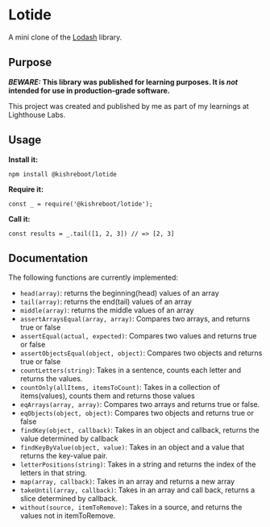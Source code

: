 # Lotide

A mini clone of the [Lodash](https://lodash.com) library.

## Purpose

**_BEWARE:_ This library was published for learning purposes. It is _not_ intended for use in production-grade software.**

This project was created and published by me as part of my learnings at Lighthouse Labs.

## Usage

**Install it:**

`npm install @kishreboot/lotide`

**Require it:**

`const _ = require('@kishreboot/lotide');`

**Call it:**

`const results = _.tail([1, 2, 3]) // => [2, 3]`

## Documentation

The following functions are currently implemented:

- `head(array)`: returns the beginning(head) values of an array
- `tail(array)`: returns the end(tail) values of an array
- `middle(array)`: returns the middle values of an array
- `assertArraysEqual(array, array)`: Compares two arrays, and returns true or false
- `assertEqual(actual, expected)`: Compares two values and returns true or false
- `assertObjectsEqual(object, object)`: Compares two objects and returns true or false
- `countLetters(string)`: Takes in a sentence, counts each letter and returns the values.
- `countOnly(allItems, itemsToCount)`: Takes in a collection of items(values), counts them and returns those values
- `eqArrays(array, array)`: Compares two arrays and returns true or false.
- `eqObjects(object, object)`: Compares two objects and returns true or false
- `findKey(object, callback)`: Takes in an object and callback, returns the value determined by callback
- `findKeyByValue(object, value)`: Takes in an object and a value that returns the key-value pair.
- `letterPositions(string)`: Takes in a string and returns the index of the letters in that string.
- `map(array, callback)`: Takes in an array and returns a new array
- `takeUntil(array, callback)`: Takes in an array and call back, returns a slice determined by callback.
- `without(source, itemToRemove)`: Takes in a source, and returns the values not in itemToRemove.
